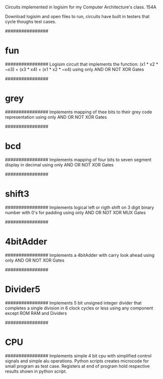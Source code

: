 Circuits implemented in logisim for my Computer Architecture's class. 154A

Download logisim and open files to run, circuits have built in testers that cycle thoughs test cases.

################
#  fun   #
################
Logisim circuit that implements the function: (x1 * x2 * ~x3) + (x3 * x4) + (x1 * x2 * ~x4) using only AND OR NOT XOR Gates

################
#  grey        #
################
Implements mapping of thee bits to their grey code representation using only AND OR NOT XOR Gates

################
#  bcd        #
################
Implements mapping of four bits to seven segment display in decimal using only AND OR NOT XOR Gates

################
#  shift3      #
################
Implements logical left or rigth shift on 3 digit binary number with 0's for padding using only AND OR NOT XOR MUX Gates

################
#  4bitAdder   #
################
Implements a 4bitAdder with carry look ahead using only AND OR NOT XOR Gates

################
#  Divider5    #
################
Implements 5 bit unsigned integer divider that completes a single division in 6 clock cycles or less using any component
except ROM RAM and Dividers

################
#  CPU         #
################
Implements simple 4 bit cpu with simplified control signals and simple alu operations. Python scripts creates microcode for
small program as test case. Registers at end of program hold respective results shown in python script.
